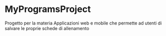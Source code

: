 # MyProgramsProject
Progetto per la materia Applicazioni web e mobile che permette ad utenti di salvare le proprie schede di allenamento

